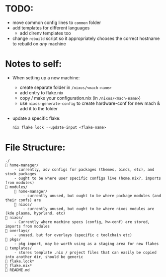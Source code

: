 # TODO:
- move common config lines to `common` folder
- add templates for different languages
  - add direnv templates too
- change `rebuild` script so it appropriately chooses the correct hostname to rebuild on _any_ machine

# Notes to self:
- When setting up a new machine:
    - create separate folder in `/nixos/<mach-name>`
    - add entry to flake.nix
    - copy / make your configuration.nix (in `/nixos/<mach-name>`)
    - use `nixos-generate-config` to create hardware-conf for new mach & add it to the folder

- update a specific flake:
    ```nix
    nix flake lock --update-input <flake-name>
    ```

# File Structure:
```
./
 home-manager/
    - currently, adv configs for packages (themes, binds, etc), and stock packages
    - ought to be where user specific configs live (home.nix?, imports from modules)
 modules/
     home-manager/
        - currently unused, but ought to be where package modules (and their confs) are
     nixos/
        - currently unused, but ought to be where nixos modules are (kde plasma, hyprland, etc)
 nixos/
    - Currently where machine specs (config, hw-conf) are stored, imports from modules
 overlays/
    - unused, but for overlays (specific c toolchain etc)
 pkgs/
    - pkg import, may be worth using as a staging area for new flakes
 templates/
    - stores template .nix / project files that can easily be copied into another dir, should be generic
 flake.lock*
 flake.nix*
 README.md
```



